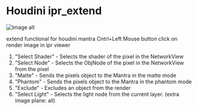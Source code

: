 # Houdini ipr_extend
![Image alt](https://github.com/andrey214/ipr_extend/raw/main/img/ipr.jpg)

extend functional for houdini mantra
Cntrl+Left Mouse button click on render image in ipr viewer

1. "Select Shader" - Selects the shader of the pixel in the NetworkView
2. "Select Node" - Selects the ObjNode of the pixel in the NetworkView from the pixel
3. "Matte" - Sends the pixels object to the Mantra in the matte mode
4. "Phantom" - Sends the pixels object to the Mantra in the phantom mode
5. "Exclude" - Excludes an object from the render
6. "Select Light" - Selects the light node from the current layer. (extra image plane: all)
